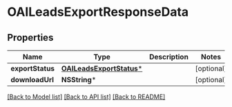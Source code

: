 # OAILeadsExportResponseData

## Properties
Name | Type | Description | Notes
------------ | ------------- | ------------- | -------------
**exportStatus** | [**OAILeadsExportStatus***](OAILeadsExportStatus.md) |  | [optional] 
**downloadUrl** | **NSString*** |  | [optional] 

[[Back to Model list]](../README.md#documentation-for-models) [[Back to API list]](../README.md#documentation-for-api-endpoints) [[Back to README]](../README.md)


